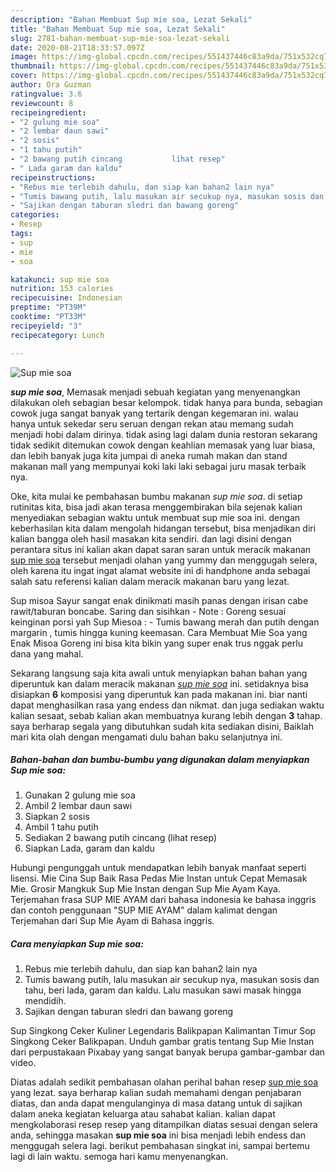 ```yaml
---
description: "Bahan Membuat Sup mie soa, Lezat Sekali"
title: "Bahan Membuat Sup mie soa, Lezat Sekali"
slug: 2781-bahan-membuat-sup-mie-soa-lezat-sekali
date: 2020-08-21T18:33:57.097Z
image: https://img-global.cpcdn.com/recipes/551437446c83a9da/751x532cq70/sup-mie-soa-foto-resep-utama.jpg
thumbnail: https://img-global.cpcdn.com/recipes/551437446c83a9da/751x532cq70/sup-mie-soa-foto-resep-utama.jpg
cover: https://img-global.cpcdn.com/recipes/551437446c83a9da/751x532cq70/sup-mie-soa-foto-resep-utama.jpg
author: Ora Guzman
ratingvalue: 3.6
reviewcount: 8
recipeingredient:
- "2 gulung mie soa"
- "2 lembar daun sawi"
- "2 sosis"
- "1 tahu putih"
- "2 bawang putih cincang           lihat resep"
- " Lada garam dan kaldu"
recipeinstructions:
- "Rebus mie terlebih dahulu, dan siap kan bahan2 lain nya"
- "Tumis bawang putih, lalu masukan air secukup nya, masukan sosis dan tahu, beri lada, garam dan kaldu. Lalu masukan sawi masak hingga mendidih."
- "Sajikan dengan taburan sledri dan bawang goreng"
categories:
- Resep
tags:
- sup
- mie
- soa

katakunci: sup mie soa 
nutrition: 153 calories
recipecuisine: Indonesian
preptime: "PT39M"
cooktime: "PT33M"
recipeyield: "3"
recipecategory: Lunch

---
```



![Sup mie soa](https://img-global.cpcdn.com/recipes/551437446c83a9da/751x532cq70/sup-mie-soa-foto-resep-utama.jpg)

<b><i>sup mie soa</i></b>, Memasak menjadi sebuah kegiatan yang menyenangkan dilakukan oleh sebagian besar kelompok. tidak hanya para bunda, sebagian cowok juga sangat banyak yang tertarik dengan kegemaran ini. walau hanya untuk sekedar seru seruan dengan rekan atau memang sudah menjadi hobi dalam dirinya. tidak asing lagi dalam dunia restoran sekarang tidak sedikit ditemukan cowok dengan keahlian memasak yang luar biasa, dan lebih banyak juga kita jumpai di aneka rumah makan dan stand makanan mall yang mempunyai koki laki laki sebagai juru masak terbaik nya.

Oke, kita mulai ke pembahasan bumbu makanan <i>sup mie soa</i>. di setiap rutinitas kita, bisa jadi akan terasa menggembirakan bila sejenak kalian menyediakan sebagian waktu untuk membuat sup mie soa ini. dengan keberhasilan kita dalam mengolah hidangan tersebut, bisa menjadikan diri kalian bangga oleh hasil masakan kita sendiri. dan lagi disini dengan perantara situs ini kalian akan dapat saran saran untuk meracik makanan <u>sup mie soa</u> tersebut menjadi olahan yang yummy dan menggugah selera, oleh karena itu ingat ingat alamat website ini di handphone anda sebagai salah satu referensi kalian dalam meracik makanan baru yang lezat.

Sup misoa Sayur sangat enak dinikmati masih panas dengan irisan cabe rawit/taburan boncabe. Saring dan sisihkan - Note : Goreng sesuai keinginan porsi yah Sup Miesoa : - Tumis bawang merah dan putih dengan margarin , tumis hingga kuning keemasan. Cara Membuat Mie Soa yang Enak Misoa Goreng ini bisa kita bikin yang super enak trus nggak perlu dana yang mahal.


Sekarang langsung saja kita awali untuk menyiapkan bahan bahan yang diperuntuk kan dalam meracik makanan <u><i>sup mie soa</i></u> ini. setidaknya bisa disiapkan <b>6</b> komposisi yang diperuntuk kan pada makanan ini. biar nanti dapat menghasilkan rasa yang endess dan nikmat. dan juga sediakan waktu kalian sesaat, sebab kalian akan membuatnya kurang lebih dengan <b>3</b> tahap. saya berharap segala yang dibutuhkan sudah kita sediakan disini, Baiklah mari kita olah dengan mengamati dulu bahan baku selanjutnya ini.

<!--inarticleads1-->

##### Bahan-bahan dan bumbu-bumbu yang digunakan dalam menyiapkan Sup mie soa:

1. Gunakan 2 gulung mie soa
1. Ambil 2 lembar daun sawi
1. Siapkan 2 sosis
1. Ambil 1 tahu putih
1. Sediakan 2 bawang putih cincang           (lihat resep)
1. Siapkan  Lada, garam dan kaldu


Hubungi pengunggah untuk mendapatkan lebih banyak manfaat seperti lisensi. Mie Cina Sup Baik Rasa Pedas Mie Instan untuk Cepat Memasak Mie. Grosir Mangkuk Sup Mie Instan dengan Sup Mie Ayam Kaya. Terjemahan frasa SUP MIE AYAM dari bahasa indonesia ke bahasa inggris dan contoh penggunaan &#34;SUP MIE AYAM&#34; dalam kalimat dengan Terjemahan dari Sup Mie Ayam di Bahasa inggris. 

<!--inarticleads2-->

##### Cara menyiapkan Sup mie soa:

1. Rebus mie terlebih dahulu, dan siap kan bahan2 lain nya
1. Tumis bawang putih, lalu masukan air secukup nya, masukan sosis dan tahu, beri lada, garam dan kaldu. Lalu masukan sawi masak hingga mendidih.
1. Sajikan dengan taburan sledri dan bawang goreng


Sup Singkong Ceker Kuliner Legendaris Balikpapan Kalimantan Timur Sop Singkong Ceker Balikpapan. Unduh gambar gratis tentang Sup Mie Instan dari perpustakaan Pixabay yang sangat banyak berupa gambar-gambar dan video. 

Diatas adalah sedikit pembahasan olahan perihal bahan resep <u>sup mie soa</u> yang lezat. saya berharap kalian sudah memahami dengan penjabaran diatas, dan anda dapat mengulanginya di masa datang untuk di sajikan dalam aneka kegiatan keluarga atau sahabat kalian. kalian dapat mengkolaborasi resep resep yang ditampilkan diatas sesuai dengan selera anda, sehingga masakan <b>sup mie soa</b> ini bisa menjadi lebih endess dan menggugah selera lagi. berikut pembahasan singkat ini, sampai bertemu lagi di lain waktu. semoga hari kamu menyenangkan.
